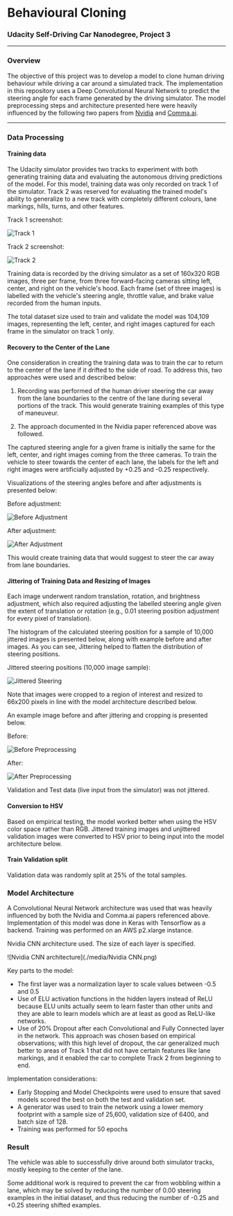 # Behavioural Cloning
### Udacity Self-Driving Car Nanodegree, Project 3
---

### Overview

The objective of this project was to develop a model to clone human driving behaviour while driving a car around a simulated track. The implementation in this repository uses a Deep Convolutional Neural Network to predict the steering angle for each frame generated by the driving simulator. The model preprocessing steps and architecture presented here were heavily influenced by the following two papers from [Nvidia](https://images.nvidia.com/content/tegra/automotive/images/2016/solutions/pdf/end-to-end-dl-using-px.pdf) and [Comma.ai](https://arxiv.org/pdf/1608.01230v1.pdf).


---
### Data Processing

#### Training data
The Udacity simulator provides two tracks to experiment with both generating training data and evaluating the autonomous driving predictions of the model. For this model, training data was only recorded on track 1 of the simulator. Track 2 was reserved for evaluating the trained model's ability to generalize to a new track with completely different colours, lane markings, hills, turns, and other features.

Track 1 screenshot:

![Track 1](./media/simulator_track1.png)

Track 2 screenshot:

![Track 2](./media/simulator_track2.png)

Training data is recorded by the driving simulator as a set of 160x320 RGB images, three per frame, from three forward-facing cameras sitting left, center, and right on the vehicle's hood. Each frame (set of three images) is labelled with the vehicle's steering angle, throttle value, and brake value recorded from the human inputs.

The total dataset size used to train and validate the model was 104,109 images, representing the left, center, and right images captured for each frame in the simulator on track 1 only.

#### Recovery to the Center of the Lane

One consideration in creating the training data was to train the car to return to the center of the lane if it drifted to the side of road. To address this, two approaches were used and described below:

1. Recording was performed of the human driver steering the car away from the lane boundaries to the centre of the lane during several portions of the track. This would generate training examples of this type of maneuveur.

2. The approach documented in the Nvidia paper referenced above was followed. 

  The captured steering angle for a given frame is initially the same for the left, center, and right images coming from the three cameras. To train the vehicle to steer towards the center of each lane, the labels for the left and right images were artificially adjusted by +0.25 and -0.25 respectively.

  Visualizations of the steering angles before and after adjustments is presented below:

  Before adjustment:

  ![Before Adjustment](./media/before_adjustment.png)

  After adjustment:

  ![After Adjustment](./media/after_adjustment.png)
  
  This would create training data that would suggest to steer the car away from lane boundaries.

#### Jittering of Training Data and Resizing of Images
Each image underwent random translation, rotation, and brightness adjustment, which also required adjusting the labelled steering angle given the extent of translation or rotation (e.g., 0.01 steering position adjustment for every pixel of translation).

The histogram of the calculated steering position for a sample of 10,000 jittered images is presented below, along with example before and after images. As you can see, Jittering helped to flatten the distribution of steering positions.

Jittered steering positions (10,000 image sample):

![Jittered Steering](./media/jittered.png)

Note that images were cropped to a region of interest and resized to 66x200 pixels in line with the model architecture described below.

An example image before and after jittering and cropping is presented below.

Before:

![Before Preprocessing](./media/before.jpg)

After:

![After Preprocessing](./media/after.png)

Validation and Test data (live input from the simulator) was not jittered.

#### Conversion to HSV
Based on empirical testing, the model worked better when using the HSV color space rather than RGB. Jittered training images and unjittered validation images were converted to HSV prior to being input into the model architecture below.

#### Train Validation split
Validation data was randomly split at 25% of the total samples.

### Model Architecture
A Convolutional Neural Network architecture was used that was heavily influenced by both the Nvidia and Comma.ai papers referenced above. Implementation of this model was done in Keras with Tensorflow as a backend. Training was performed on an AWS p2.xlarge instance.

Nvidia CNN architecture used. The size of each layer is specified.

![Nvidia CNN architecture](./media/Nvidia CNN.png)

Key parts to the model:
* The first layer was a normalization layer to scale values between -0.5 and 0.5
* Use of ELU activation functions in the hidden layers instead of ReLU because ELU units actually seem to learn faster than other units and they are able to learn models which are at least as good as ReLU-like networks.
* Use of 20% Dropout after each Convolutional and Fully Connected layer in the network. This approach was chosen based on empirical observations; with this high level of dropout, the car generalized much better to areas of Track 1 that did not have certain features like lane markings, and it enabled the car to complete Track 2 from beginning to end.

Implementation considerations:
* Early Stopping and Model Checkpoints were used to ensure that saved models scored the best on both the test and validation set.
* A generator was used to train the network using a lower memory footprint with a sample size of 25,600, validation size of 6400, and batch size of 128.
* Training was performed for 50 epochs

### Result

The vehicle was able to successfully drive around both simulator tracks, mostly keeping to the center of the lane.

Some additional work is required to prevent the car from wobbling within a lane, which may be solved by reducing the number of 0.00 steering examples in the initial dataset, and thus reducing the number of -0.25 and +0.25 steering shifted examples.
